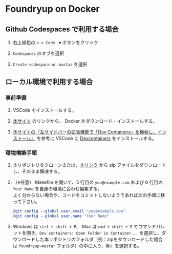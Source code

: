 # Foundryup on Docker

## Github Codespaces で利用する場合

1. 右上緑色の `< > Code　▼` ボタンをクリック

1. `Codespaces` のタブを選択

1. `Create codespace on mastar` を選択

## ローカル環境で利用する場合

### 事前準備

1. VSCode をインストールする。

1. [本サイト](https://matsuand.github.io/docs.docker.jp.onthefly/get-docker/) のリンクから、 Docker をダウンロード・インストールする。

1. [本サイトの『左サイドバーの拡張機能で「Dev Containers」を検索し、インストール』](https://qiita.com/75ks/items/b2961e8562c353f42d21#%E5%B7%A6%E3%82%B5%E3%82%A4%E3%83%89%E3%83%90%E3%83%BC%E3%81%AE%E6%8B%A1%E5%BC%B5%E6%A9%9F%E8%83%BD%E3%81%A7dev-containers%E3%82%92%E6%A4%9C%E7%B4%A2%E3%81%97%E3%82%A4%E3%83%B3%E3%82%B9%E3%83%88%E3%83%BC%E3%83%AB) を参考に VSCode に [Devcontainers](https://marketplace.visualstudio.com/items?itemName=ms-vscode-remote.remote-containers) をインストールする。

### 環境構築手順

1. 本リポジトリをクローンまたは、[本リンク](https://github.com/kyuki-rp/foundryup/archive/refs/heads/master.zip) から zip ファイルをダウンロードし、そのまま解凍する。

1. （※任意） Makefile を開いて、5 行目の `you@example.com` および 6 行目の `Your Name` を自身の環境に合わせ編集する。  
   よく分からない場合や、コードをコミットしないようであれば次の手順に移って下さい。

   ```Makefile
   @git config --global user.email "you@example.com"
   @git config --global user.name "Your Name"
   ```

1. Windows は `ctrl + shift + P`、 Mac は `cmd + shift + P` でコマンドパレットを開き、`Dev containers: Open Folder in Container...` を選択し、ダウンロードした本リポジトリのフォルダ（例：zipをダウンロードした場合は `foundryup-mastar` フォルダ）の中に入り、`開く` を選択する。
